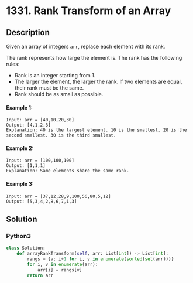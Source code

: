 # 1331. Rank Transform of an Array


## Description
Given an array of integers `arr`, replace each element with its rank.

The rank represents how large the element is. The rank has the following rules:

-   Rank is an integer starting from 1.
-   The larger the element, the larger the rank. If two elements are equal, their rank must be the same.
-   Rank should be as small as possible.

#### Example 1:
```
Input: arr = [40,10,20,30]
Output: [4,1,2,3]
Explanation: 40 is the largest element. 10 is the smallest. 20 is the second smallest. 30 is the third smallest.
```

#### Example 2:
```
Input: arr = [100,100,100]
Output: [1,1,1]
Explanation: Same elements share the same rank.
```

#### Example 3:
```
Input: arr = [37,12,28,9,100,56,80,5,12]
Output: [5,3,4,2,8,6,7,1,3]
```


## Solution

### Python3
```python
class Solution:
    def arrayRankTransform(self, arr: List[int]) -> List[int]:
        rangs = {v: i+1 for i, v in enumerate(sorted(set(arr)))}
        for i, v in enumerate(arr):
            arr[i] = rangs[v]
        return arr
```

